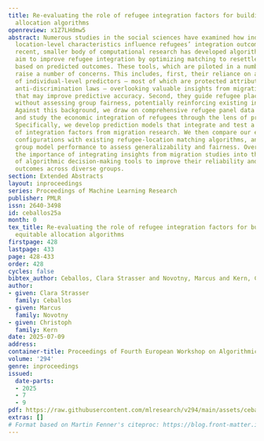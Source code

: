 ```yaml
---
title: Re-evaluating the role of refugee integration factors for building more equitable
  allocation algorithms
openreview: x1Z7LHdmw5
abstract: Numerous studies in the social sciences have examined how individual and
  location-level characteristics influence refugees’ integration outcomes. A more
  recent, smaller body of computational research has developed algorithmic tools that
  aim to improve refugee integration by optimizing matching to resettlement locations
  based on predicted outcomes. These tools, which are piloted in a number of countries,
  raise a number of concerns. This includes, first, their reliance on a narrow set
  of individual-level predictors – most of which are protected attributes under global
  anti-discrimination laws – overlooking valuable insights from migration studies
  that may improve predictive accuracy. Second, they guide refugee placement decisions
  without assessing group fairness, potentially reinforcing existing inequalities.
  Against this background, we draw on comprehensive refugee panel data from Germany
  and study the economic integration of refugees through the lens of predictive modeling.
  Specifically, we develop prediction models that integrate and test a wide range
  of integration factors from migration research. We then compare our extended model
  configurations with existing refugee-location matching algorithms, and evaluate
  group model performance to assess generalizability and fairness. Overall, we highlight
  the importance of integrating insights from migration studies into the development
  of algorithmic decision-making tools to improve their reliability and promote fair
  outcomes across diverse groups.
section: Extended Abstracts
layout: inproceedings
series: Proceedings of Machine Learning Research
publisher: PMLR
issn: 2640-3498
id: ceballos25a
month: 0
tex_title: Re-evaluating the role of refugee integration factors for building more
  equitable allocation algorithms
firstpage: 428
lastpage: 433
page: 428-433
order: 428
cycles: false
bibtex_author: Ceballos, Clara Strasser and Novotny, Marcus and Kern, Christoph
author:
- given: Clara Strasser
  family: Ceballos
- given: Marcus
  family: Novotny
- given: Christoph
  family: Kern
date: 2025-07-09
address:
container-title: Proceedings of Fourth European Workshop on Algorithmic Fairness
volume: '294'
genre: inproceedings
issued:
  date-parts:
  - 2025
  - 7
  - 9
pdf: https://raw.githubusercontent.com/mlresearch/v294/main/assets/ceballos25a/ceballos25a.pdf
extras: []
# Format based on Martin Fenner's citeproc: https://blog.front-matter.io/posts/citeproc-yaml-for-bibliographies/
---
```

